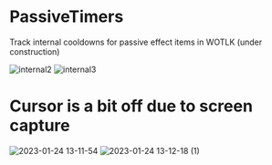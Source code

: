 # PassiveTimers
Track internal cooldowns for passive effect items in WOTLK (under construction)

![internal2](https://user-images.githubusercontent.com/90787026/214310910-c408453e-7d16-44b7-b83a-624fd7e19710.png)
![internal3](https://user-images.githubusercontent.com/90787026/214310918-7b677e49-1d33-4baf-b5b6-7a887badc4f7.png)

# Cursor is a bit off due to screen capture
![2023-01-24 13-11-54](https://user-images.githubusercontent.com/90787026/214466583-196badff-3d0c-4d42-a1a2-e862bb74384a.gif)
![2023-01-24 13-12-18 (1)](https://user-images.githubusercontent.com/90787026/214466588-6e1deed6-47a5-4824-8357-86168da3de3c.gif)
